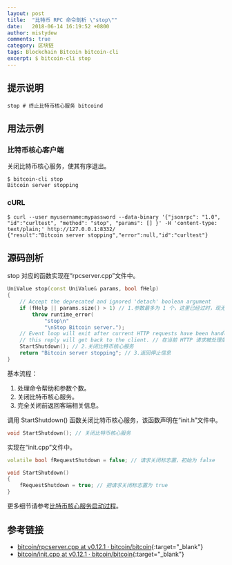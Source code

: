 ```yaml
---
layout: post
title:  "比特币 RPC 命令剖析 \"stop\""
date:   2018-06-14 16:19:52 +0800
author: mistydew
comments: true
category: 区块链
tags: Blockchain Bitcoin bitcoin-cli
excerpt: $ bitcoin-cli stop
---
```

## 提示说明

```shell
stop # 终止比特币核心服务 bitcoind
```

## 用法示例

### 比特币核心客户端

关闭比特币核心服务，使其有序退出。

```shell
$ bitcoin-cli stop
Bitcoin server stopping
```

### cURL

```shell
$ curl --user myusername:mypassword --data-binary '{"jsonrpc": "1.0", "id":"curltest", "method": "stop", "params": [] }' -H 'content-type: text/plain;' http://127.0.0.1:8332/
{"result":"Bitcoin server stopping","error":null,"id":"curltest"}
```

## 源码剖析

stop 对应的函数实现在“rpcserver.cpp”文件中。

```cpp
UniValue stop(const UniValue& params, bool fHelp)
{
    // Accept the deprecated and ignored 'detach' boolean argument
    if (fHelp || params.size() > 1) // 1.参数最多为 1 个，这里已经过时，现无参数
        throw runtime_error(
            "stop\n"
            "\nStop Bitcoin server.");
    // Event loop will exit after current HTTP requests have been handled, so
    // this reply will get back to the client. // 在当前 HTTP 请求被处理后时间循环才会退出
    StartShutdown(); // 2.关闭比特币核心服务
    return "Bitcoin server stopping"; // 3.返回停止信息
}
```

基本流程：
1. 处理命令帮助和参数个数。
2. 关闭比特币核心服务。
3. 完全关闭前返回客端相关信息。

调用 StartShutdown() 函数关闭比特币核心服务，该函数声明在“init.h”文件中。

```cpp
void StartShutdown(); // 关闭比特币核心服务
```

实现在“init.cpp”文件中。

```cpp
volatile bool fRequestShutdown = false; // 请求关闭标志置，初始为 false

void StartShutdown()
{
    fRequestShutdown = true; // 把请求关闭标志置为 true
}
```

更多细节请参考[比特币核心服务启动过程](/blog/2018/05/the-annotated-bitcoin-sources-00.html)。

## 参考链接

* [bitcoin/rpcserver.cpp at v0.12.1 · bitcoin/bitcoin](https://github.com/bitcoin/bitcoin/blob/v0.12.1/src/rpcserver.cpp){:target="_blank"}
* [bitcoin/init.cpp at v0.12.1 · bitcoin/bitcoin](https://github.com/bitcoin/bitcoin/blob/v0.12.1/src/init.cpp){:target="_blank"}
